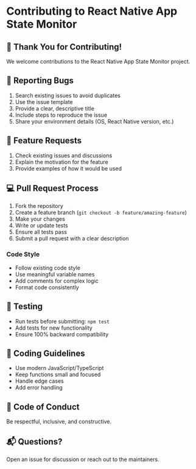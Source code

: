 # Contributing to React Native App State Monitor

## 🎉 Thank You for Contributing!

We welcome contributions to the React Native App State Monitor project.

## 🐛 Reporting Bugs

1. Search existing issues to avoid duplicates
2. Use the issue template
3. Provide a clear, descriptive title
4. Include steps to reproduce the issue
5. Share your environment details (OS, React Native version, etc.)

## 🚀 Feature Requests

1. Check existing issues and discussions
2. Explain the motivation for the feature
3. Provide examples of how it would be used

## 💻 Pull Request Process

1. Fork the repository
2. Create a feature branch (`git checkout -b feature/amazing-feature`)
3. Make your changes
4. Write or update tests
5. Ensure all tests pass
6. Submit a pull request with a clear description

### Code Style

- Follow existing code style
- Use meaningful variable names
- Add comments for complex logic
- Format code consistently

## 🧪 Testing

- Run tests before submitting: `npm test`
- Add tests for new functionality
- Ensure 100% backward compatibility

## 📝 Coding Guidelines

- Use modern JavaScript/TypeScript
- Keep functions small and focused
- Handle edge cases
- Add error handling

## 🤝 Code of Conduct

Be respectful, inclusive, and constructive.

## 📬 Questions?

Open an issue for discussion or reach out to the maintainers.

